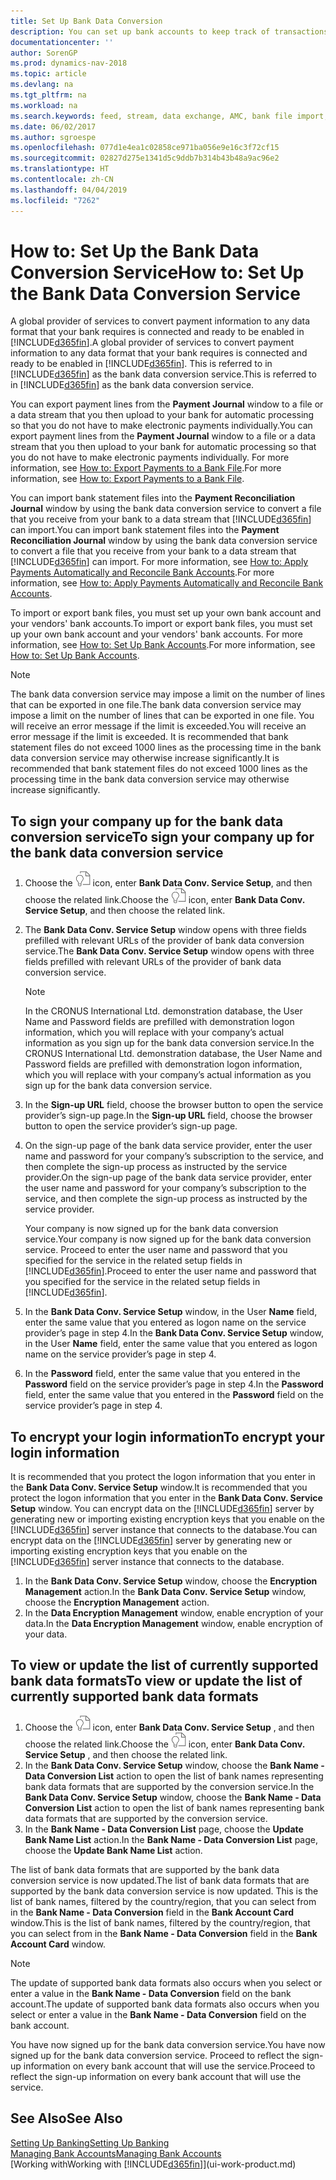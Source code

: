 ```yaml
---
title: Set Up Bank Data Conversion
description: You can set up bank accounts to keep track of transactions and import or export bank feeds.
documentationcenter: ''
author: SorenGP
ms.prod: dynamics-nav-2018
ms.topic: article
ms.devlang: na
ms.tgt_pltfrm: na
ms.workload: na
ms.search.keywords: feed, stream, data exchange, AMC, bank file import, bank file export, re-export, bank transfer, AMC, bank data conversion service, funds transfer
ms.date: 06/02/2017
ms.author: sgroespe
ms.openlocfilehash: 077d1e4ea1c02858ce971ba056e9e16c3f72cf15
ms.sourcegitcommit: 02827d275e1341d5c9ddb7b314b43b48a9ac96e2
ms.translationtype: HT
ms.contentlocale: zh-CN
ms.lasthandoff: 04/04/2019
ms.locfileid: "7262"
---
```

# <a name="how-to-set-up-the-bank-data-conversion-service"></a><span data-ttu-id="cb432-103">How to: Set Up the Bank Data Conversion Service</span><span class="sxs-lookup"><span data-stu-id="cb432-103">How to: Set Up the Bank Data Conversion Service</span></span>
<span data-ttu-id="cb432-104">A global provider of services to convert payment information to any data format that your bank requires is connected and ready to be enabled in [!INCLUDE[d365fin](includes/d365fin_md.md)].</span><span class="sxs-lookup"><span data-stu-id="cb432-104">A global provider of services to convert payment information to any data format that your bank requires is connected and ready to be enabled in [!INCLUDE[d365fin](includes/d365fin_md.md)].</span></span> <span data-ttu-id="cb432-105">This is referred to in [!INCLUDE[d365fin](includes/d365fin_md.md)] as the bank data conversion service.</span><span class="sxs-lookup"><span data-stu-id="cb432-105">This is referred to in [!INCLUDE[d365fin](includes/d365fin_md.md)] as the bank data conversion service.</span></span>

<span data-ttu-id="cb432-106">You can export payment lines from the **Payment Journal** window to a file or a data stream that you then upload to your bank for automatic processing so that you do not have to make electronic payments individually.</span><span class="sxs-lookup"><span data-stu-id="cb432-106">You can export payment lines from the **Payment Journal** window to a file or a data stream that you then upload to your bank for automatic processing so that you do not have to make electronic payments individually.</span></span> <span data-ttu-id="cb432-107">For more information, see [How to: Export Payments to a Bank File](payables-how-export-payments-bank-file.md).</span><span class="sxs-lookup"><span data-stu-id="cb432-107">For more information, see [How to: Export Payments to a Bank File](payables-how-export-payments-bank-file.md).</span></span>

<span data-ttu-id="cb432-108">You can import bank statement files into the **Payment Reconciliation Journal** window by using the bank data conversion service to convert a file that you receive from your bank to a data stream that [!INCLUDE[d365fin](includes/d365fin_md.md)] can import.</span><span class="sxs-lookup"><span data-stu-id="cb432-108">You can import bank statement files into the **Payment Reconciliation Journal** window by using the bank data conversion service to convert a file that you receive from your bank to a data stream that [!INCLUDE[d365fin](includes/d365fin_md.md)] can import.</span></span> <span data-ttu-id="cb432-109">For more information, see [How to: Apply Payments Automatically and Reconcile Bank Accounts](receivables-apply-payments-auto-reconcile-bank-accounts.md).</span><span class="sxs-lookup"><span data-stu-id="cb432-109">For more information, see [How to: Apply Payments Automatically and Reconcile Bank Accounts](receivables-apply-payments-auto-reconcile-bank-accounts.md).</span></span>

<span data-ttu-id="cb432-110">To import or export bank files, you must set up your own bank account and your vendors' bank accounts.</span><span class="sxs-lookup"><span data-stu-id="cb432-110">To import or export bank files, you must set up your own bank account and your vendors' bank accounts.</span></span> <span data-ttu-id="cb432-111">For more information, see [How to: Set Up Bank Accounts](bank-how-setup-bank-accounts.md).</span><span class="sxs-lookup"><span data-stu-id="cb432-111">For more information, see [How to: Set Up Bank Accounts](bank-how-setup-bank-accounts.md).</span></span>

> [!NOTE]  
>   <span data-ttu-id="cb432-112">The bank data conversion service may impose a limit on the number of lines that can be exported in one file.</span><span class="sxs-lookup"><span data-stu-id="cb432-112">The bank data conversion service may impose a limit on the number of lines that can be exported in one file.</span></span> <span data-ttu-id="cb432-113">You will receive an error message if the limit is exceeded.</span><span class="sxs-lookup"><span data-stu-id="cb432-113">You will receive an error message if the limit is exceeded.</span></span> <span data-ttu-id="cb432-114">It is recommended that bank statement files do not exceed 1000 lines as the processing time in the bank data conversion service may otherwise increase significantly.</span><span class="sxs-lookup"><span data-stu-id="cb432-114">It is recommended that bank statement files do not exceed 1000 lines as the processing time in the bank data conversion service may otherwise increase significantly.</span></span>

## <a name="to-sign-your-company-up-for-the-bank-data-conversion-service"></a><span data-ttu-id="cb432-115">To sign your company up for the bank data conversion service</span><span class="sxs-lookup"><span data-stu-id="cb432-115">To sign your company up for the bank data conversion service</span></span>
1. <span data-ttu-id="cb432-116">Choose the ![Search for Page or Report](media/ui-search/search_small.png "Search for Page or Report icon") icon, enter **Bank Data Conv. Service Setup**, and then choose the related link.</span><span class="sxs-lookup"><span data-stu-id="cb432-116">Choose the ![Search for Page or Report](media/ui-search/search_small.png "Search for Page or Report icon") icon, enter **Bank Data Conv. Service Setup**, and then choose the related link.</span></span>  
2. <span data-ttu-id="cb432-117">The **Bank Data Conv. Service Setup** window opens with three fields prefilled with relevant URLs of the provider of bank data conversion service.</span><span class="sxs-lookup"><span data-stu-id="cb432-117">The **Bank Data Conv. Service Setup** window opens with three fields prefilled with relevant URLs of the provider of bank data conversion service.</span></span>

    > [!NOTE]  
   >   <span data-ttu-id="cb432-118">In the CRONUS International Ltd. demonstration database, the User Name and Password fields are prefilled with demonstration logon information, which you will replace with your company’s actual information as you sign up for the bank data conversion service.</span><span class="sxs-lookup"><span data-stu-id="cb432-118">In the CRONUS International Ltd. demonstration database, the User Name and Password fields are prefilled with demonstration logon information, which you will replace with your company’s actual information as you sign up for the bank data conversion service.</span></span>
3. <span data-ttu-id="cb432-119">In the **Sign-up URL** field, choose the browser button to open the service provider’s sign-up page.</span><span class="sxs-lookup"><span data-stu-id="cb432-119">In the **Sign-up URL** field, choose the browser button to open the service provider’s sign-up page.</span></span>  
4. <span data-ttu-id="cb432-120">On the sign-up page of the bank data service provider, enter the user name and password for your company’s subscription to the service, and then complete the sign-up process as instructed by the service provider.</span><span class="sxs-lookup"><span data-stu-id="cb432-120">On the sign-up page of the bank data service provider, enter the user name and password for your company’s subscription to the service, and then complete the sign-up process as instructed by the service provider.</span></span>

    <span data-ttu-id="cb432-121">Your company is now signed up for the bank data conversion service.</span><span class="sxs-lookup"><span data-stu-id="cb432-121">Your company is now signed up for the bank data conversion service.</span></span> <span data-ttu-id="cb432-122">Proceed to enter the user name and password that you specified for the service in the related setup fields in [!INCLUDE[d365fin](includes/d365fin_md.md)].</span><span class="sxs-lookup"><span data-stu-id="cb432-122">Proceed to enter the user name and password that you specified for the service in the related setup fields in [!INCLUDE[d365fin](includes/d365fin_md.md)].</span></span>
5. <span data-ttu-id="cb432-123">In the **Bank Data Conv. Service Setup** window, in the User **Name** field, enter the same value that you entered as logon name on the service provider’s page in step 4.</span><span class="sxs-lookup"><span data-stu-id="cb432-123">In the **Bank Data Conv. Service Setup** window, in the User **Name** field, enter the same value that you entered as logon name on the service provider’s page in step 4.</span></span>
6. <span data-ttu-id="cb432-124">In the **Password** field, enter the same value that you entered in the **Password** field on the service provider’s page in step 4.</span><span class="sxs-lookup"><span data-stu-id="cb432-124">In the **Password** field, enter the same value that you entered in the **Password** field on the service provider’s page in step 4.</span></span>

## <a name="to-encrypt-your-login-information"></a><span data-ttu-id="cb432-125">To encrypt your login information</span><span class="sxs-lookup"><span data-stu-id="cb432-125">To encrypt your login information</span></span>
<span data-ttu-id="cb432-126">It is recommended that you protect the logon information that you enter in the **Bank Data Conv. Service Setup** window.</span><span class="sxs-lookup"><span data-stu-id="cb432-126">It is recommended that you protect the logon information that you enter in the **Bank Data Conv. Service Setup** window.</span></span> <span data-ttu-id="cb432-127">You can encrypt data on the [!INCLUDE[d365fin](includes/d365fin_md.md)] server by generating new or importing existing encryption keys that you enable on the [!INCLUDE[d365fin](includes/d365fin_md.md)] server instance that connects to the database.</span><span class="sxs-lookup"><span data-stu-id="cb432-127">You can encrypt data on the [!INCLUDE[d365fin](includes/d365fin_md.md)] server by generating new or importing existing encryption keys that you enable on the [!INCLUDE[d365fin](includes/d365fin_md.md)] server instance that connects to the database.</span></span>

1. <span data-ttu-id="cb432-128">In the **Bank Data Conv. Service Setup** window, choose the **Encryption Management** action.</span><span class="sxs-lookup"><span data-stu-id="cb432-128">In the **Bank Data Conv. Service Setup** window, choose the **Encryption Management** action.</span></span>
2. <span data-ttu-id="cb432-129">In the **Data Encryption Management** window, enable encryption of your data.</span><span class="sxs-lookup"><span data-stu-id="cb432-129">In the **Data Encryption Management** window, enable encryption of your data.</span></span>

## <a name="to-view-or-update-the-list-of-currently-supported-bank-data-formats"></a><span data-ttu-id="cb432-130">To view or update the list of currently supported bank data formats</span><span class="sxs-lookup"><span data-stu-id="cb432-130">To view or update the list of currently supported bank data formats</span></span>
1. <span data-ttu-id="cb432-131">Choose the ![Search for Page or Report](media/ui-search/search_small.png "Search for Page or Report icon") icon, enter **Bank Data Conv. Service Setup** , and then choose the related link.</span><span class="sxs-lookup"><span data-stu-id="cb432-131">Choose the ![Search for Page or Report](media/ui-search/search_small.png "Search for Page or Report icon") icon, enter **Bank Data Conv. Service Setup** , and then choose the related link.</span></span>
2. <span data-ttu-id="cb432-132">In the **Bank Data Conv. Service Setup** window, choose the **Bank Name - Data Conversion List** action to open the list of bank names representing bank data formats that are supported by the conversion service.</span><span class="sxs-lookup"><span data-stu-id="cb432-132">In the **Bank Data Conv. Service Setup** window, choose the **Bank Name - Data Conversion List** action to open the list of bank names representing bank data formats that are supported by the conversion service.</span></span>
3. <span data-ttu-id="cb432-133">In the **Bank Name - Data Conversion List** page, choose the **Update Bank Name List** action.</span><span class="sxs-lookup"><span data-stu-id="cb432-133">In the **Bank Name - Data Conversion List** page, choose the **Update Bank Name List** action.</span></span>

<span data-ttu-id="cb432-134">The list of bank data formats that are supported by the bank data conversion service is now updated.</span><span class="sxs-lookup"><span data-stu-id="cb432-134">The list of bank data formats that are supported by the bank data conversion service is now updated.</span></span> <span data-ttu-id="cb432-135">This is the list of bank names, filtered by the country/region, that you can select from in the **Bank Name - Data Conversion** field in the **Bank Account Card** window.</span><span class="sxs-lookup"><span data-stu-id="cb432-135">This is the list of bank names, filtered by the country/region, that you can select from in the **Bank Name - Data Conversion** field in the **Bank Account Card** window.</span></span>

> [!NOTE]  
>   <span data-ttu-id="cb432-136">The update of supported bank data formats also occurs when you select or enter a value in the **Bank Name - Data Conversion** field on the bank account.</span><span class="sxs-lookup"><span data-stu-id="cb432-136">The update of supported bank data formats also occurs when you select or enter a value in the **Bank Name - Data Conversion** field on the bank account.</span></span>

<span data-ttu-id="cb432-137">You have now signed up for the bank data conversion service.</span><span class="sxs-lookup"><span data-stu-id="cb432-137">You have now signed up for the bank data conversion service.</span></span> <span data-ttu-id="cb432-138">Proceed to reflect the sign-up information on every bank account that will use the service.</span><span class="sxs-lookup"><span data-stu-id="cb432-138">Proceed to reflect the sign-up information on every bank account that will use the service.</span></span>

## <a name="see-also"></a><span data-ttu-id="cb432-139">See Also</span><span class="sxs-lookup"><span data-stu-id="cb432-139">See Also</span></span>
[<span data-ttu-id="cb432-140">Setting Up Banking</span><span class="sxs-lookup"><span data-stu-id="cb432-140">Setting Up Banking</span></span>](bank-setup-banking.md)  
[<span data-ttu-id="cb432-141">Managing Bank Accounts</span><span class="sxs-lookup"><span data-stu-id="cb432-141">Managing Bank Accounts</span></span>](bank-manage-bank-accounts.md)  
[<span data-ttu-id="cb432-142">Working with</span><span class="sxs-lookup"><span data-stu-id="cb432-142">Working with</span></span> [!INCLUDE[d365fin](includes/d365fin_md.md)]](ui-work-product.md)
